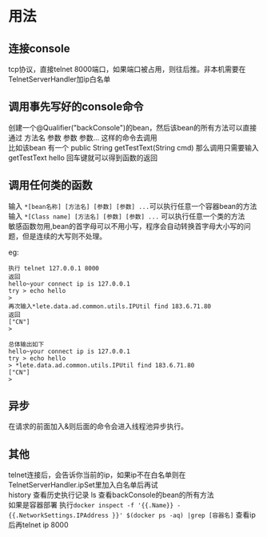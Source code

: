 # 用法

## 连接console

tcp协议，直接telnet 8000端口，如果端口被占用，则往后推。非本机需要在TelnetServerHandler加ip白名单

## 调用事先写好的console命令

创建一个@Qualifier("backConsole")的bean，然后该bean的所有方法可以直接通过 方法名 参数 参数 参数... 这样的命令去调用              
比如该bean 有一个 public String getTestText(String cmd)  那么调用只需要输入 getTestText hello 回车键就可以得到函数的返回

## 调用任何类的函数

输入 ```*[bean名称] [方法名] [参数] [参数] ...```可以执行任意一个容器bean的方法 输入 ```*[Class name] [方法名] [参数] [参数] ...``` 可以执行任意一个类的方法   
敏感函数勿用,bean的首字母可以不用小写，程序会自动转换首字母大小写的问题，但是连续的大写则不处理。

eg:

```
执行 telnet 127.0.0.1 8000
返回
hello~your connect ip is 127.0.0.1
try > echo hello
>
再次输入*lete.data.ad.common.utils.IPUtil find 183.6.71.80
返回
["CN"]
>

总体输出如下
hello~your connect ip is 127.0.0.1
try > echo hello
> *lete.data.ad.common.utils.IPUtil find 183.6.71.80
["CN"]
>
```

## 异步

在请求的前面加入&则后面的命令会进入线程池异步执行。

## 其他

telnet连接后，会告诉你当前的ip，如果ip不在白名单则在TelnetServerHandler.ipSet里加入白名单后再试    
history 查看历史执行记录 ls 查看backConsole的bean的所有方法     
如果是容器部署 执行```docker inspect -f '{{.Name}} - {{.NetworkSettings.IPAddress }}' $(docker ps -aq) |grep [容器名]```
查看ip后再telnet ip 8000


